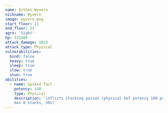 ```yaml
---
name: Orthos Wyvern
nickname: Wyvern
image: wyvern.png
start_floor: 21
end_floor: 23
agro: 'Sight'
hp: 131480
attack_damage: 1023
attack_type: Physical
vulnerabilities:
  bind: false
  heavy: true
  sleep: true
  slow: true
  stun: true
abilities:
  - name: Spiked Tail
    potency: 140
    type: Physical
    description: 'inflicts stacking poison (physical DoT potency 100 per stack,
    max 8 stacks, 30s)'
---
```

